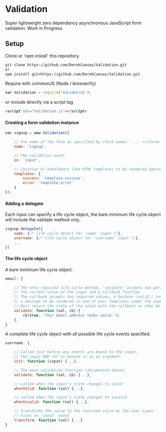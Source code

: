# Validation

Super lightweight zero dependency asynchronous JavaScript form validation.
Work in Progress.

## Setup
Clone or 'npm install' this repository.

```sh
git clone https://github.com/DerekCuevas/Validation.git
or
npm install git+https://github.com/DerekCuevas/Validation.git
```

Require with commonJS (Node / browserify)

```javascript
var Validation = require('Validation');
```
or include directly via a script tag

```html
<script src="Validation.js"></script>
```

#### Creating a form validation instance

```javascript
var signup = new Validation({

    // the name of the form as specified by <form name='' ... ></form>
    name: 'signup',

    // the validation event
    on: 'input',

    // location of handlebars like HTML templates to be rendered against each input
    templates: {
        success: 'template.success',
        error: 'template.error'
    }
});
```

#### Adding a delegate
Each input can specify a life cycle object, the bare minimum life cycle object will include the validate method only.

```javascript
signup.delegate({
    name: {/* life cycle object for 'name' input */},
    username: {/* life cycle object for 'username' input */},
    ...
})
```
#### The life cycle object

A bare minimum life cycle object.
```javascript
email: {

    // The only required life cycle method, 'validate' accepts two parameters,
    // the current value of the input and a callback function.
    // The callback accepts two required values, a boolean (valid / invalid) and 
    // a message to be rendered in one of your templates under the input.
    // Must return the state of the value with the callback as show below.
    validate: function (val, cb) {
        cb(true, 'Your email address looks valid.');
    },
}
```

A complete life cycle object with all possible life cycle events specified.
```javascript
username: {

    // Called just before any events are bound to the input,
    // the input DOM ref is passed in as an argument.
    init: function (input) {...},

    // The main validation function (documented above).
    validate: function (val, cb) {...},

    // called when the input's state changes to valid
    whenValid: function (val) {...},

    // called when the input's state changes to invalid
    whenInvalid: function (val) {...},

    // transforms the value to the returned value as the user types
    // fires on 'input' event
    transform: function (val) {...}
}
```
